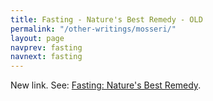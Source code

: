 ```yaml
---
title: Fasting - Nature's Best Remedy - OLD
permalink: "/other-writings/mosseri/"
layout: page
navprev: fasting
navnext: fasting
---
```


New link. See: [Fasting: Nature's Best Remedy](/other-writings/fasting).

